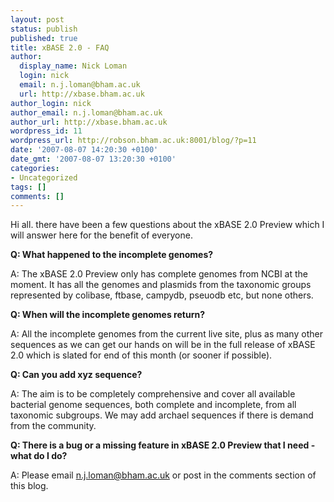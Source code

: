 ```yaml
---
layout: post
status: publish
published: true
title: xBASE 2.0 - FAQ
author:
  display_name: Nick Loman
  login: nick
  email: n.j.loman@bham.ac.uk
  url: http://xbase.bham.ac.uk
author_login: nick
author_email: n.j.loman@bham.ac.uk
author_url: http://xbase.bham.ac.uk
wordpress_id: 11
wordpress_url: http://robson.bham.ac.uk:8001/blog/?p=11
date: '2007-08-07 14:20:30 +0100'
date_gmt: '2007-08-07 13:20:30 +0100'
categories:
- Uncategorized
tags: []
comments: []
---
```

<p>Hi all. there have been a few questions about the xBASE 2.0 Preview which I will answer here for the benefit of everyone.</p>
<p><strong>Q: What happened to the incomplete genomes?</strong></p>
<p>A: The xBASE 2.0 Preview only has complete genomes from NCBI at the moment. It has all the genomes and plasmids from the taxonomic groups represented by colibase, ftbase, campydb, pseuodb etc, but none others.</p>
<p><strong>Q: When will the incomplete genomes return?</strong></p>
<p>A: All the incomplete genomes from the current live site, plus as many other sequences as we can get our hands on will be in the full release of xBASE 2.0 which is slated for end of this month (or sooner if possible).</p>
<p><strong>Q: Can you add xyz sequence?</strong></p>
<p>A: The aim is to be completely comprehensive and cover all available bacterial genome sequences, both complete and incomplete, from all taxonomic subgroups. We may add archael sequences if there is demand from the community.</p>
<p><strong>Q: There is a bug or a missing feature in xBASE 2.0 Preview that I need - what do I do?</strong></p>
<p>A: Please email <a href="mailto:n.j.loman@bham.ac.uk">n.j.loman@bham.ac.uk</a> or post in the comments section of this blog.</p>
